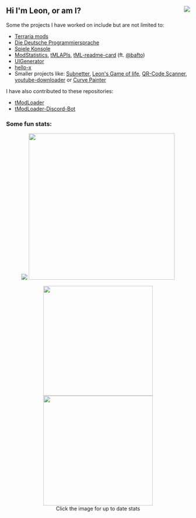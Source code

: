 ## Hi I'm Leon, or am I? <img align=right src="https://komarev.com/ghpvc/?username=Cyrillya&style=for-the-badge">

Some the projects I have worked on include but are not limited to: 
- [Terraria mods](https://github.com/users/NotLe0n/projects/2)
- [Die Deutsche Programmiersprache](https://github.com/DDP-Projekt)
- [Spiele Konsole](https://github.com/NotLe0n/PAR-SpieleKonsole)
- [ModStatistics](https://github.com/NotLe0n/ModStats), [tMLAPIs](https://github.com/NotLe0n/tMLAPIs), [tML-readme-card](https://github.com/NotLe0n/tML-readme-card) (ft. [@bafto](https://github.com/bafto))
- [UIGenerator](https://github.com/NotLe0n/UIGenerator)
- [hello-x](https://github.com/NotLe0n/hello-x)
- Smaller projects like: [Subnetter](https://github.com/NotLe0n/Subnetter), [Leon's Game of life](https://github.com/NotLe0n/LeonsGameOfLife), [QR-Code Scanner](https://github.com/NotLe0n/QRCodeScanner), [youtube-downloader](https://github.com/NotLe0n/youtube-downloader) or [Curve Painter](https://github.com/NotLe0n/CurvePainter)

I have also contributed to these repositories:
- [tModLoader](https://github.com/tModLoader/tModLoader)
- [tModLoader-Discord-Bot](https://github.com/tModLoader/tModLoader-Discord-Bot)

### Some fun stats:
<p align=center>
  <img src="https://github-readme-stats.vercel.app/api/top-langs/?username=NotLe0n&count_private=true&show_icons=true&theme=github_dark&langs_count=8&text_color=B2B2B2&border_radius=30&layout=compact&hide_title=true">
  <img src="https://github-readme-stats.vercel.app/api?username=NotLe0n&amp;show_icons=true&amp;theme=github_dark&amp;border_radius=30" width="400vh">
</p>
<p align=center>
   <a href="https://modstats.repl.co/author/76561198278789341"><img src="https://tml-readme-card.repl.co/?steamid64=76561198278789341&border_width=1&corner_radius=60&border_color=FFFFFF&bg_color=0D1116&" width="300vw"></a>
  <a href="https://modstats.repl.co/author/76561198278789341?legacy"><img src="https://tml-readme-card.repl.co/?steamid64=76561198278789341&border_width=1&corner_radius=60&border_color=FFFFFF&bg_color=0D1116&v=1.3" width="300vw"></a><br>
  Click the image for up to date stats
</p>
